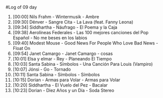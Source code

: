 #Log of 09 day

1. [00:00] Nils Frahm - Wintermusik - Ambre
1. [09:30] Dënver - Sangre Cita - La Lava (feat. Fanny Leona)
1. [09:34] Siddhartha - Náufrago - El Poema y la Caja
1. [09:38] Aerolíneas Federales - Las 100 mejores canciones del Pop Español - No me beses en los labios
1. [09:40] Modest Mouse - Good News For People Who Love Bad News - Float On
1. [09:54] Janet Camargo - Janet Camargo - cosas
1. [10:01] Elsa y elmar - Rey - Planeando El Tiempo
1. [10:03] Santa Sabina - Símbolos - Una Canción Para Louis (Vampiro)
1. [10:07] Jónsi - Go - Tornado
1. [10:11] Santa Sabina - Símbolos - Símbolos
1. [10:15] Dorian - Armas para Volar - Armas para Volar
1. [10:20] Siddhartha - El Vuelo del Pez - Bacalar
1. [10:23] Dorian - Diez Años y un Día - Soda Stereo
